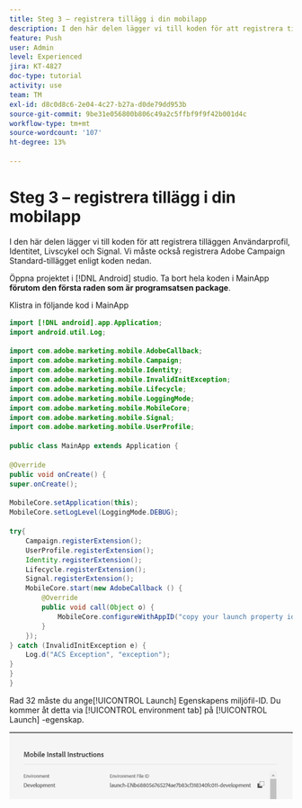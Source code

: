 ```yaml
---
title: Steg 3 – registrera tillägg i din mobilapp
description: I den här delen lägger vi till koden för att registrera tilläggen UserProfile, Identity, Lifecycle och Signal.
feature: Push
user: Admin
level: Experienced
jira: KT-4827
doc-type: tutorial
activity: use
team: TM
exl-id: d8c0d8c6-2e04-4c27-b27a-d0de79dd953b
source-git-commit: 9be31e056800b806c49a2c5ffbf9f9f42b001d4c
workflow-type: tm+mt
source-wordcount: '107'
ht-degree: 13%

---
```


# Steg 3 – registrera tillägg i din mobilapp

I den här delen lägger vi till koden för att registrera tilläggen Användarprofil, Identitet, Livscykel och Signal. Vi måste också registrera Adobe Campaign Standard-tillägget enligt koden nedan.

Öppna projektet i [!DNL Android] studio. Ta bort hela koden i MainApp **förutom den första raden som är programsatsen package**.

Klistra in följande kod i MainApp

<!--
Removed `{.line-numbers}` below
-->

```java
import [!DNL android].app.Application;
import android.util.Log;

import com.adobe.marketing.mobile.AdobeCallback;
import com.adobe.marketing.mobile.Campaign;
import com.adobe.marketing.mobile.Identity;
import com.adobe.marketing.mobile.InvalidInitException;
import com.adobe.marketing.mobile.Lifecycle;
import com.adobe.marketing.mobile.LoggingMode;
import com.adobe.marketing.mobile.MobileCore;
import com.adobe.marketing.mobile.Signal;
import com.adobe.marketing.mobile.UserProfile;

public class MainApp extends Application {

@Override
public void onCreate() {
super.onCreate();

MobileCore.setApplication(this);
MobileCore.setLogLevel(LoggingMode.DEBUG);

try{
    Campaign.registerExtension();
    UserProfile.registerExtension();
    Identity.registerExtension();
    Lifecycle.registerExtension();
    Signal.registerExtension();
    MobileCore.start(new AdobeCallback () {
        @Override
        public void call(Object o) {
            MobileCore.configureWithAppID("copy your launch property id here");
        }
    });
} catch (InvalidInitException e) {
    Log.d("ACS Exception", "exception");
}
}
}
```

Rad 32 måste du ange[!UICONTROL  Launch] Egenskapens miljöfil-ID. Du kommer åt detta via [!UICONTROL environment tab] på [!UICONTROL Launch] -egenskap.

![launch-id](assets/launch-id-property.PNG)
